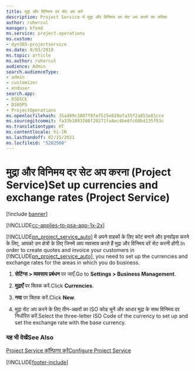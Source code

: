 ```yaml
---
title: मुद्रा और विनिमय दर सेट अप करें
description: Project Service में मुद्रा और विनिमय दर सेट अप करने का तरीका
author: ruhercul
manager: kfend
ms.service: project-operations
ms.custom:
- dyn365-projectservice
ms.date: 8/03/2018
ms.topic: article
ms.author: ruhercul
audience: Admin
search.audienceType:
- admin
- customizer
- enduser
search.app:
- D365CE
- D365PS
- ProjectOperations
ms.openlocfilehash: 35a499c3887f9fe7515e839afa35f2a851e81cce
ms.sourcegitcommit: fa32b1893286f20271fa4ec4be8fc68bd135f53c
ms.translationtype: HT
ms.contentlocale: hi-IN
ms.lasthandoff: 02/15/2021
ms.locfileid: "5282560"
---
```

# <a name="set-up-currencies-and-exchange-rates-project-service"></a><span data-ttu-id="29abd-103">मुद्रा और विनिमय दर सेट अप करना (Project Service)</span><span class="sxs-lookup"><span data-stu-id="29abd-103">Set up currencies and exchange rates (Project Service)</span></span>

[!include [banner](../includes/psa-now-project-operations.md)]

[!INCLUDE[cc-applies-to-psa-app-1x-2x](../includes/cc-applies-to-psa-app-1x-2x.md)]

<span data-ttu-id="29abd-104">[!INCLUDE[pn_project_service_auto](../includes/pn-project-service-auto.md)] में अपने ग्राहकों के लिए कोट बनाने और इनवॉइस करने के लिए, आपको उन क्षेत्रों के लिए जिनमें आप व्यवसाय करते हैं मुद्रा और विनिमय दरें सेट करनी होंगी.</span><span class="sxs-lookup"><span data-stu-id="29abd-104">In order to create quotes and invoice your customers in [!INCLUDE[pn_project_service_auto](../includes/pn-project-service-auto.md)], you need to set up the currencies and exchange rates for the areas in which you do business.</span></span>  
  
1.  <span data-ttu-id="29abd-105">**सेटिंग्स > व्यवसाय प्रबंधन** पर जाएँ.</span><span class="sxs-lookup"><span data-stu-id="29abd-105">Go to **Settings > Business Management**.</span></span>  
  
2.  <span data-ttu-id="29abd-106">**मुद्राएँ** पर क्लिक करें.</span><span class="sxs-lookup"><span data-stu-id="29abd-106">Click **Currencies**.</span></span>  
  
3.  <span data-ttu-id="29abd-107">**नया** पर क्लिक करें.</span><span class="sxs-lookup"><span data-stu-id="29abd-107">Click **New**.</span></span>  
  
4.  <span data-ttu-id="29abd-108">मुद्रा सेट अप करने के लिए तीन-अक्षरों का ISO कोड चुनें और आधार मुद्रा के साथ विनिमय दर निर्धारित करें.</span><span class="sxs-lookup"><span data-stu-id="29abd-108">Select the three-letter ISO Code of the currency to set up and set the exchange rate with the base currency.</span></span>  
  
### <a name="see-also"></a><span data-ttu-id="29abd-109">यह भी देखें</span><span class="sxs-lookup"><span data-stu-id="29abd-109">See Also</span></span>  
 [<span data-ttu-id="29abd-110">Project Service कॉन्फ़िगर करें</span><span class="sxs-lookup"><span data-stu-id="29abd-110">Configure Project Service</span></span>](../psa/configure.md)


[!INCLUDE[footer-include](../includes/footer-banner.md)]
